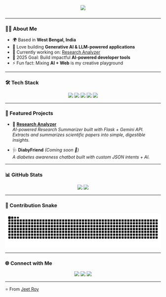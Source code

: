 <!-- Typing SVG -->
<h1 align="center">
  <img src="https://readme-typing-svg.herokuapp.com?size=30&duration=3000&color=F75C7E&center=true&vCenter=true&width=500&lines=Hi+👋,+I'm+Jeet+Roy;Python+%26+AI+Developer;Generative+AI+Enthusiast;Flask+%7C+LLMs+%7C+Research+Apps" />
</h1>

---

### 👨‍💻 About Me
- 🌍 Based in **West Bengal, India**  
- 🤖 Love building **Generative AI & LLM-powered applications**  
- 🔭 Currently working on: [Research Analyzer](https://github.com/JOE54466/research-analyzer)  
- 🎯 2025 Goal: Build impactful **AI-powered developer tools**  
- ⚡ Fun fact: Mixing **AI + Web** is my creative playground  

---

### 🛠️ Tech Stack
<p align="center">
  <img src="https://img.shields.io/badge/Python-3776AB?style=for-the-badge&logo=python&logoColor=white"/>
  <img src="https://img.shields.io/badge/Flask-000000?style=for-the-badge&logo=flask&logoColor=white"/>
  <img src="https://img.shields.io/badge/Google%20Gemini-4285F4?style=for-the-badge&logo=google&logoColor=white"/>
  <img src="https://img.shields.io/badge/HTML-E34F26?style=for-the-badge&logo=html5&logoColor=white"/>
  <img src="https://img.shields.io/badge/CSS-1572B6?style=for-the-badge&logo=css3&logoColor=white"/>
</p>

---

### 🚀 Featured Projects
- 🔎 [**Research Analyzer**](https://github.com/JOE54466/research-analyzer)  
  *AI-powered Research Summarizer built with Flask + Gemini API. Extracts and summarizes scientific papers into simple, digestible insights.*

- 🩺 **DiabyFriend** *(Coming soon 🚧)*  
  *A diabetes awareness chatbot built with custom JSON intents + AI.*

---

### 📊 GitHub Stats
<p align="center">
  <img src="https://github-readme-stats.vercel.app/api?username=JOE54466&show_icons=true&theme=tokyonight" height="170"/>
  <img src="https://streak-stats.demolab.com/?user=JOE54466&theme=tokyonight&hide_border=false" height="170"/>
</p>

---

### 🐍 Contribution Snake

![Snake animation](https://raw.githubusercontent.com/JOE54466/JOE54466/output/github-contribution-grid-snake.svg)


---

### 🌐 Connect with Me
<p align="center">
  <a href="mailto:jroy54466@gmail.com"><img src="https://img.shields.io/badge/Email-D14836?style=for-the-badge&logo=gmail&logoColor=white"/></a>
  <a href="https://linkedin.com/in/jeet-roy-25953b324"><img src="https://img.shields.io/badge/LinkedIn-0077B5?style=for-the-badge&logo=linkedin&logoColor=white"/></a>
  <a href="https://github.com/JOE54466"><img src="https://img.shields.io/badge/GitHub-100000?style=for-the-badge&logo=github&logoColor=white"/></a>
</p>

---

⭐ From [Jeet Roy](https://github.com/JOE54466)
